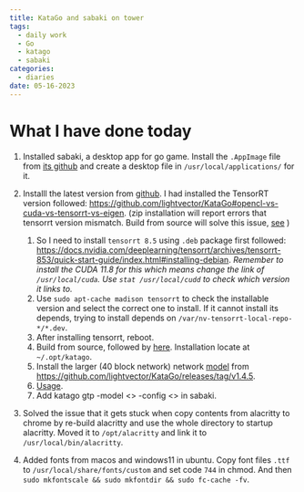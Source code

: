 ```yaml
---
title: KataGo and sabaki on tower 
tags:
  - daily work
  - Go 
  - katago
  - sabaki
categories:
  - diaries
date: 05-16-2023
---
```

# What I have done today

1. Installed sabaki, a desktop app for go game. Install the `.AppImage` file from [its github](https://github.com/SabakiHQ/Sabaki/releases/tag/v0.52.2) and create a desktop file in `/usr/local/applications/` for it.
2. Installl the latest version from [github](https://github.com/SabakiHQ/Sabaki/releases/tag/v0.52.2). I had installed the TensorRT version followed:
 <https://github.com/lightvector/KataGo#opencl-vs-cuda-vs-tensorrt-vs-eigen>. (zip installation will report errors that tensorrt version mismatch. Build from source will solve this issue, [see](https://github.com/lightvector/KataGo/issues/770) )
	1. So I need to install `tensorrt 8.5` using `.deb` package first followed: <https://docs.nvidia.com/deeplearning/tensorrt/archives/tensorrt-853/quick-start-guide/index.html#installing-debian>. *Remember to install the CUDA 11.8 for this which means change the link of `/usr/local/cuda`. Use `stat /usr/local/cudd` to check which version it links to.* 
	2. Use `sudo apt-cache madison tensorrt` to check the installable version and select the correct one to install. If it cannot install its depends, trying to install depends on `/var/nv-tensorrt-local-repo-*/*.dev`. 
	3. After installing tensorrt, reboot.  
	4. Build from source, followed by [here](https://github.com/lightvector/KataGo/blob/master/Compiling.md). Installation locate at `~/.opt/katago`.
	5. Install the larger (40 block network) network [model](https://github.com/lightvector/KataGo/releases/download/v1.4.5/g170-b40c256x2-s5095420928-d1229425124.bin.gz) from <https://github.com/lightvector/KataGo/releases/tag/v1.4.5>.
	6. [Usage](https://github.com/lightvector/KataGo#how-to-use). 
	7. Add katago gtp -model <> -config <> in sabaki. 

3. Solved the issue that it gets stuck when copy contents from alacritty to chrome by re-build alacritty and use the whole directory to startup alacritty. Moved it to `/opt/alacritty` and link it to `/usr/local/bin/alacritty`.
4. Added fonts from macos and windows11 in ubuntu. Copy font files `.ttf` to `/usr/local/share/fonts/custom` and set code `744` in chmod. And then `sudo mkfontscale && sudo mkfontdir && sudo fc-cache -fv`.